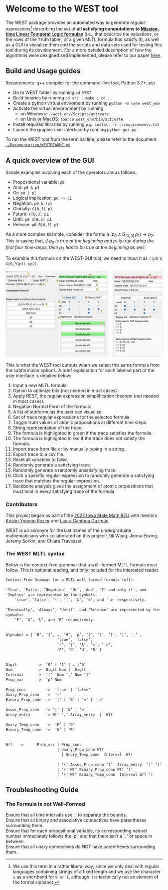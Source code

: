 # Welcome to the WEST tool
The WEST package provides an automated way to generate *regular expressions*[^1] describing the set of **all satisfying computations to [Mission-time Linear Temporal Logic formulas](https://link.springer.com/chapter/10.1007/978-3-030-25543-5_1#Sec2)** (i.e., that describe the valuations, or the rows of the 'truth table', of a given MLTL formula that satisfy it), as well as a GUI to visualize them and the scripts and data sets used for testing this tool during its development. For a more detailed description of how the algorithms were designed and implemented, please refer to our paper [here](https://temporallogic.org/research/WEST/WEST_extended.pdf).


## Build and Usage guides

Requirements: g++ compiler for the command-line tool, Python 3.7+, pip
+ Go to WEST folder by running `cd WEST`
+ Build binaries by running `cd src ; make ; cd ..`
+ Create a python virtual enviroment by running 
`python -m venv west_env`
+ Activate the virtual envoronment by running
    + on Windows: `./west_env/Scripts/activate`
    + on Unix or MacOS: `source west_env/bin/activate`
+ Install required libraries by running `pip install -r .\requirements.txt`
+ Launch the graphic user interface by running `python gui.py`

To run the WEST tool from the terminal line, please refer to the document [`./Documentation/WESTREADME.md`](https://github.com/zwang271/WEST/blob/master/Documentation/WESTREADME.md).

## A quick overview of the GUI
Simple examples involving each of the operators are as follows:
+ Propositional variable: `p0`
+ And: `p0 & p1`
+ Or: `p0 | p1`
+ Logical implication: `p0 -> p1`
+ Negation: `p0 & !p1`
+ Globally: `G[0,3] p1`
+ Future: `F[0,3] p1`
+ Until: `p0 U[0,3] p1`
+ Release: `p0 R[0,3] p1`

As a more complex example, consider the formula $(p_0 \wedge G_{[0,3]}\ p_1) \to p_2$. This is saying that, *if* $p_0$ *is true at the beginning and* $p_1$ *is true during the first four time-steps, then* $p_2$ *has to be true at the beginning as well.* 

To examine this formula on the WEST-GUI tool, we need to input it as `((p0 & G[0,3]p1)->p2)`.

![Input Example GUI](https://github.com/zwang271/WEST/blob/master/Documentation/west_gui.png)

This is what the WEST tool outputs when we select this same formula from the subformulae options.
A brief explanation for each labeled part of the user interface is detailed below: 
1. Input a new MLTL formula.
2. Option to optimize bits (not needed in most cases).
3. Apply REST, the regular expression simplification theorem (not needed in most cases).
4. Negation Normal Form of the formula.
5. A list of subformulas the user can visualize.
6. Set of trace regular expressions for the selected formula.
7. Toggle truth values of atomic propositions at different time steps.
8. String representation of the trace.
9. The formula is highlighted in green if the trace satisfies the formula.
10. The formula is highlighted in red if the trace does not satisfy the formula.
11. Import trace from file or by manually typing in a string.
12. Export trace to a csv file.
13. Reset all variables to false.
14. Randomly generate a satisfying trace.
15. Randomly generate a randomly unsatisfying trace.
16. Click a specific regular expression to randomly generate a satisfying trace that matches the regular expression.
17. Backbone analysis gives the assignment of atomic propositions that must hold in every satisfying
trace of the formula. 

### Contributors
This project began as part of the [2022 Iowa State Math REU](https://reu.math.iastate.edu/projects.html#ROZIER) with mentors [Kristin Yvonne Rozier](https://www.aere.iastate.edu/kyrozier/) and [Laura Gamboa Guzmán](https://sites.google.com/view/lpgamboa/home).

WEST is an acronym for the last names of the undergraduate mathematicians who collaborated on this project: Zili Wang, Jenna Elwing, Jeremy Sorkin, and Chiara Travesset.

[^1]: We use this term in a rather liberal way, since we only deal with regular languages containing strings of a fixed length and we use the character `s` as a shorthand for `0 or 1`, although it is technically not an element of the formal alphabet. 


### The WEST MLTL syntax

Below is the context-free grammar that a well-formed MLTL formula must follow. This is optional reading, and only included for the interested reader.
```
Context-Free Grammar for a MLTL well-formed formula (wff).

'True', 'False', 'Negation', 'Or', 'And', 'If and only if', and 'Implies' are represented by the symbols:
    'true', 'false', '~', '|', '&', '=', and '->' respectively.
    
‘Eventually’, ‘Always’, ‘Until’, and ‘Release’ are represented by the symbols:
    ‘F’, ‘G’, ‘U’, and ‘R’ respectively.


Alphabet = { ‘0’, ‘1’, …, ‘9’, ‘p’, ‘(‘, ‘)’, ‘[’, ‘]’, ‘,’ ,
                       ‘true’, ‘false’,                
                       ‘~’, ‘|’, ‘&’, ‘=’, ‘->’, 
                       ‘F’, ‘G’, ‘U’, ‘R’ }


Digit         ->  ‘0’ | ‘1’ | … |’9’
Num           ->  Digit Num |  Digit
Interval      ->  ‘[’  Num ‘,’ Num ‘]’  
Prop_var      ->  ‘p’ Num

Prop_cons         ->  ‘true’ | ‘false’
Unary_Prop_conn   ->  ‘~’
Binary_Prop_conn  ->  ‘|’ | ‘&’ | ‘=’ | ‘->’

Assoc_Prop_conn   -> ‘|’ | ‘&’ | ‘=’
Array_entry       -> Wff ‘,’ Array_entry  |  Wff 

Unary_Temp_conn   ->  ‘F’ | ‘G’
Binary_Temp_conn  ->  ‘U’ | ‘R’


Wff   ->      Prop_var | Prop_cons
                       | Unary_Prop_conn Wff
	                     | Unary_Temp_conn  Interval  Wff
	            
                       | ‘(‘ Assoc_Prop_conn ‘[‘  Array_entry  ‘]’ ‘)’
                       | ‘(‘ Wff Binary_Prop_conn Wff ‘)’
                       | ‘(‘ Wff Binary_Temp_conn  Interval Wff ‘)    

```

## Troubleshooting Guide

### The Formula is not Well-Formed
Ensure that all time intervals use ',' to separate the bounds.  <br />
Ensure that all binary and associative connectives have parentheses surrounding them.  <br />
Ensure that for each propositional variable, its corresponding natural number immediately follows the 'p', and that there isn't a '_' or space in between.  <br />
Ensure that all unary connectives do NOT have parentheses surrounding them.

